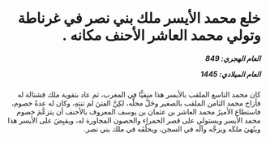 <h1 dir="rtl">خلع محمد الأيسر ملك بني نصر في غرناطة وتولي محمد العاشر الأحنف مكانه .</h1>

<h5 dir="rtl">العام الهجري:  849

العام الميلادي: 1445

</h5>

<p dir="rtl">كان محمد التاسع الملقب بالأيسر هذا منفيًّا في المغرب، ثم عاد بتقوية ملك قشتالة له فأزاح محمد الثامن الملقب بالصغير وحَلَّ محلَّه، لكِنَّ الفتنَ لم تنتهِ، وكان له عدةُ خصوم، فاستطاع الأميرُ محمد العاشر بن عثمان بن يوسف المعروف بالأحنف أن يتزعَّمَ خصوم محمد الأيسر ويستولي على قصر الحمراء والحصون المجاورة له، ويقبِضَ على الأيسر هذا وينُهيَ ملكَه ويزجَّه وآلَه في السجن، ويخلُفَه في ملك بني نصر.</p></br>
